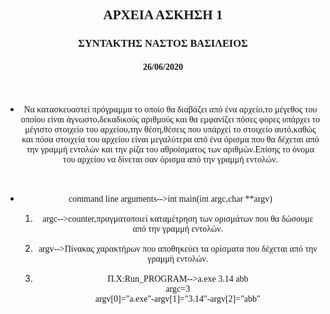 <html>
<body>
<h2 style="text-align:center; font-family:calibri;">ΑΡΧΕΙΑ ΑΣΚΗΣΗ 1</h2>
<h3 style="text-align:center; font-family:calibri;">ΣΥΝΤΑΚΤΗΣ ΝΑΣΤΟΣ ΒΑΣΙΛΕΙΟΣ</h3>
<h4 style="text-align:center; font-family:calibri;">26/06/2020</h4>
<br>
<ul>
<li><p style="text-align:center; font-family:calibri;">Να κατασκευαστεί πρόγραμμα το οποίο θα διαβάζει από ένα αρχείο,το μέγεθος του οποίου είναι άγνωστο,δεκαδικούς αριθμούς και θα εμφανίζει πόσες φορες υπάρχει το μέγιστο στοιχείο του αρχείου,την θέση,θέσεις που υπάρχεί το στοιχείο αυτό,καθώς και πόσα στοιχεία του αρχείου είναι μεγαλύτερα από ένα όρισμα που θα δέχεται από την γραμμή εντολών και την ρίζα του αθροίσματος των αριθμών.Επίσης το όνομα του αρχείου να δίνεται σαν όρισμα από την γραμμή εντολών.</p></li>
<br>
<li><p style="text-align:center; font-family:calibri;">command line arguments-->int main(int argc,char **argv)</p>
<ol>
<li><p style="text-align:center; font-family:calibri;">argc-->counter,πραγματοποιεί καταμέτρηση των ορισμάτων που θα δώσουμε από την γραμμή εντολών.</p></li>
<li><p style="text-align:center; font-family:calibri;">argv-->Πίνακας χαρακτήρων που αποθηκεύει τα ορίσματα που δέχεται από την γραμμή εντολών.</p></li>
<li><p style="text-align:center; font-family:calibri;">Π.Χ:Run_PROGRAM-->a.exe 3.14 abb <br> argc=3 <br> argv[0]="a.exe"-argv[1]="3.14"-argv[2]="abb"</p></li>
</ol>
</ul> 
</body>
</html>
